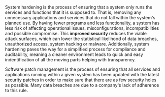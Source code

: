 System hardening is the process of ensuring that a system only runs the services and functions that it is supposed to. That is, removing any unnecessary applications and services that do not fall within the system's planned use. By having fewer programs and less functionality, a system has less risk of affecting operational issues, misconfigurations, incompatibilities and possible compromise. This **improved security** reduces the viable attack surfaces, which can lower the statistical likelihood of data breaches, unauthorized access, system hacking or malware. Additionally, system hardening paves the way for a simplified process for compliance and auditability, meaning a cleaner environment leads to quick and easy indentification of all the moving parts helping with transparency.

Software patch management is the process of ensuring that all services and applications running within a given system has been updated with the latest security patches in order to make sure that there are as few security holes as possible. Many data breaches are due to a company's lack of adherence to this rule.

